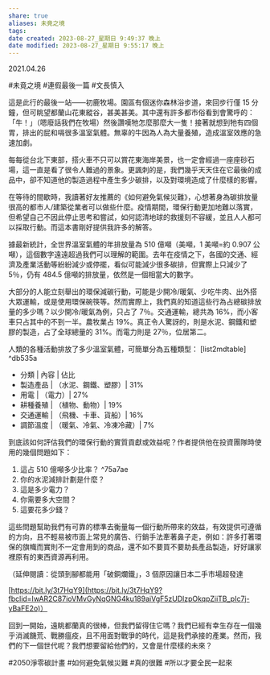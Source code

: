 ```yaml
---
share: true
aliases: 未竟之境
tags: 
date created: 2023-08-27_星期日 9:49:37 晚上
date modified: 2023-08-27_星期日 9:55:17 晚上
---
```


2021.04.26

\#未竟之境
\#連假最後一篇
\#文長慎入

這是此行的最後一站——初鹿牧場。園區有個迷你森林浴步道，來回步行僅 15 分鐘，但可眺望都蘭山花東縱谷，甚美甚美。其中還有許多都市俗看到會驚呼的：「牛！」（嗯廢話我們在牧場）然後讚嘆牠怎麼那麼大一隻！接著就想到牠有四個胃，排出的屁和嗝很多溫室氣體。無辜的牛因為人為大量養殖，造成溫室效應的急速加劇。

每每從台北下東部，搭火車不只可以賞花東海岸美景，也一定會經過一座座砂石場，這一直是看了很令人難過的景象。更諷刺的是，我們幾乎天天住在它最後的成品中，卻不知道他的製造過程中產生多少碳排，以及對環境造成了什麼樣的影響。

在等待的間歇時，我讀著好友推薦的《如何避免氣候災難》，心想著身為碳排放量很高的都市人/建築從業者可以做些什麼。疫情期間，環保行動更加地難以落實，但希望自己不因此停止思考和嘗試，如何認清地球的救援刻不容緩，並且人人都可以採取行動。而這本書剛好提供我許多的解答。

據最新統計，全世界溫室氣體的年排放量為 510 億噸（美噸，1 美噸=約 0.907 公噸），這個數字遠遠超過我們可以理解的範圍。去年在疫情之下，各國的交通、經濟及產業活動等紛紛減少或停擺，看似可能減少很多碳排，但實際上只減少了 5％，仍有 484.5 億噸的排放量，依然是一個相當大的數字。

大部分的人能立刻舉出的環保減碳行動，可能是少開冷/暖氣、少吃牛肉、出外搭大眾運輸，或是使用環保碗筷等。然而實際上，我們真的知道這些行為占總碳排放量的多少嗎？以少開冷/暖氣為例，只占了 7％。交通運輸，總共為 16%，而小客車只占其中的不到一半。農牧業占 19%。真正令人驚訝的，則是水泥、鋼鐵和塑膠的製造，占了全球總量的 31%。而電力則是 27％，位居第二。

人類的各種活動排放了多少溫室氣體，可簡單分為五種類型：
[list2mdtable] ^db535a

- 分類 | 內容 | 佔比
- 製造產品 | （水泥、鋼鐵、塑膠）| 31%
- 用電 | （電力）| 27%
- 耕種養殖 | （植物、動物）| 19%
- 交通運輸 | （飛機、卡車、貨船）| 16%
- 調節溫度 | （暖氣、冷氣、冷凍冷藏）| 7%

到底該如何評估我們的環保行動的實質貢獻或效益呢？作者提供他在投資團隊時使用的幾個問題如下：
1. 這占 510 億噸多少比率？ ^75a7ae
2. 你的水泥減排計劃是什麼？
3. 這是多少電力？
4. 你需要多大空間？
5. 這要花多少錢？

這些問題幫助我們有可靠的標準去衡量每一個行動所帶來的效益，有效提供可遵循的方向，且不輕易被市面上常見的廣告、行銷手法牽著鼻子走，例如：許多打著環保的旗幟而實則不一定會用到的商品，還不如不要買不要助長產品製造，好好讓家裡原有的東西資源再利用。

（延伸閱讀：從頭到腳都能用「破銅爛鐵」，3 個原因讓日本二手市場超發達

[https://bit.ly/3t7HqY9](https://bit.ly/3t7HqY9?fbclid=IwAR2C87ioVMvGyNqGNG4ku189aiVgF5zUDlzpOkqpZiiTB_pIc7j-yBaFE2o)）

回到一開始，遠眺都蘭真的很棒，但我們留得住它嗎？我們已經有幸生存在一個幾乎消滅饑荒、戰勝瘟疫，且不用面對戰爭的時代，這是我們承接的產業。然而，我們的下一個世代呢？我們想要留給他們的，又會是什麼樣的未來？

#2050淨零碳計畫
#如何避免氣候災難
\#真的很難
\#所以才要全民一起來